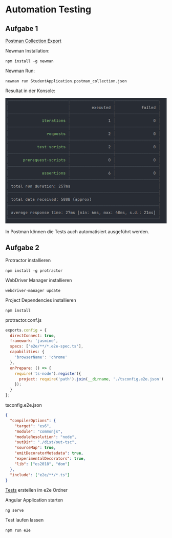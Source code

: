 # Automation Testing

## Aufgabe 1

[Postman Collection Export](StudentApplication.postman_collection.json)

Newman Installation:

`npm install -g newman`

Newman Run:

`newman run StudentApplication.postman_collection.json`

Resultat in der Konsole: 

![result](result.png)

In Postman können die Tests auch automatisiert ausgeführt werden.

## Aufgabe 2

Protractor installieren

`npm install -g protractor`

WebDriver Manager installieren

`webdriver-manager update`

Project Dependencies installieren

`npm install`

protractor.conf.js

```javascript
exports.config = {
  directConnect: true,
  framework: 'jasmine',
  specs: ['e2e/**/*.e2e-spec.ts'],
  capabilities: {
    'browserName': 'chrome'
  },
  onPrepare: () => {
    require('ts-node').register({
      project: require('path').join(__dirname, './tsconfig.e2e.json')
    });
  }
};
```

tsconfig.e2e.json

```json
{
  "compilerOptions": {
    "target": "es6",
    "module": "commonjs",
    "moduleResolution": "node",
    "outDir": "./dist/out-tsc",
    "sourceMap": true,
    "emitDecoratorMetadata": true,
    "experimentalDecorators": true,
    "lib": ["es2018", "dom"]
  },
  "include": ["e2e/**/*.ts"]
}
```

[Tests](app.e2e-spec.ts) erstellen im e2e Ordner

Angular Application starten

`ng serve`

Test laufen lassen

`npm run e2e`